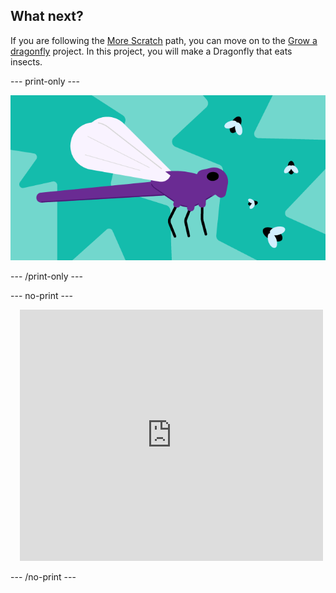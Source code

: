 ## What next?

If you are following the [More Scratch](https://projects.raspberrypi.org/en/raspberrypi/more-scratch) path, you can move on to the [Grow a dragonfly](https://projects.raspberrypi.org/en/projects/grow-a-dragonfly) project. In this project, you will make a Dragonfly that eats insects.

--- print-only ---

![Dragonfly project](images/dragonfly-project.png)

--- /print-only ---

--- no-print ---

<div class="scratch-preview" style="margin-left: 15px;">
  <iframe allowtransparency="true" width="485" height="402" src="https://scratch.mit.edu/projects/embed/521688740/?autostart=false" frameborder="0"></iframe>
</div>

--- /no-print ---


